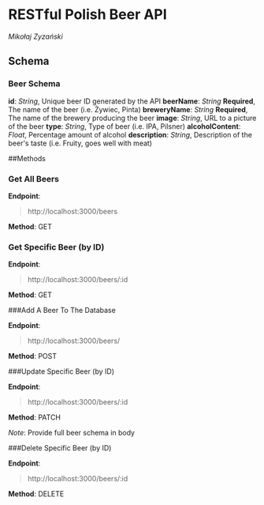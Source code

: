 # RESTful Polish Beer API
*Mikołaj Zyzański*

## Schema
### Beer Schema
**id**: *String*, Unique beer ID generated by the API
**beerName**: *String* **Required**, The name of the beer (i.e. Żywiec, Pinta)
**breweryName**: *String* **Required**, The name of the brewery producing the beer
**image**: *String*, URL to a picture of the beer
**type**: *String*, Type of beer (i.e. IPA, Pilsner)
**alcoholContent**: *Float*, Percentage amount of alcohol
**description**: *String*, Description of the beer's taste (i.e. Fruity, goes well with meat)

##Methods

### Get All Beers

**Endpoint**:

> http://localhost:3000/beers

**Method**: GET


### Get Specific Beer (by ID)

**Endpoint**:

> http://localhost:3000/beers/:id

**Method**: GET


###Add A Beer To The Database

**Endpoint**:

> http://localhost:3000/beers/

**Method**: POST


###Update Specific Beer (by ID)

**Endpoint**:

> http://localhost:3000/beers/:id

**Method**: PATCH

*Note*: Provide full beer schema in body


###Delete Specific Beer (by ID)

**Endpoint**:

> http://localhost:3000/beers/:id

**Method**: DELETE

